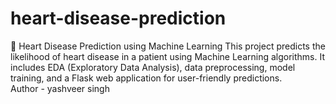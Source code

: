 # heart-disease-prediction
💓 Heart Disease Prediction using Machine Learning  This project predicts the likelihood of heart disease in a patient using Machine Learning algorithms. It includes EDA (Exploratory Data Analysis), data preprocessing, model training, and a Flask web application for user-friendly predictions.
<br>
Author - yashveer singh
